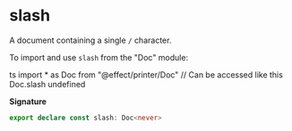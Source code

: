 # slash

A document containing a single `/` character.

To import and use `slash` from the "Doc" module:

ts
import \* as Doc from "@effect/printer/Doc"
// Can be accessed like this
Doc.slash
undefined

**Signature**

```ts
export declare const slash: Doc<never>
```
